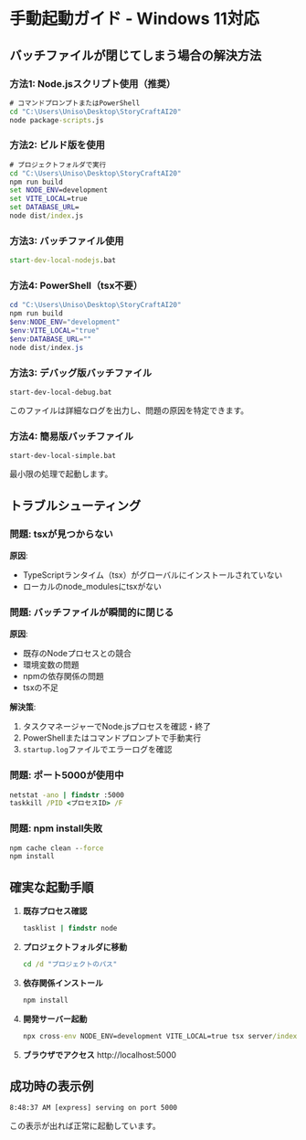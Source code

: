 # 手動起動ガイド - Windows 11対応

## バッチファイルが閉じてしまう場合の解決方法

### 方法1: Node.jsスクリプト使用（推奨）

```cmd
# コマンドプロンプトまたはPowerShell
cd "C:\Users\Uniso\Desktop\StoryCraftAI20"
node package-scripts.js
```

### 方法2: ビルド版を使用

```cmd
# プロジェクトフォルダで実行
cd "C:\Users\Uniso\Desktop\StoryCraftAI20"
npm run build
set NODE_ENV=development
set VITE_LOCAL=true
set DATABASE_URL=
node dist/index.js
```

### 方法3: バッチファイル使用

```cmd
start-dev-local-nodejs.bat
```

### 方法4: PowerShell（tsx不要）

```powershell
cd "C:\Users\Uniso\Desktop\StoryCraftAI20"
npm run build
$env:NODE_ENV="development"
$env:VITE_LOCAL="true"
$env:DATABASE_URL=""
node dist/index.js
```

### 方法3: デバッグ版バッチファイル

```
start-dev-local-debug.bat
```
このファイルは詳細なログを出力し、問題の原因を特定できます。

### 方法4: 簡易版バッチファイル

```
start-dev-local-simple.bat
```
最小限の処理で起動します。

## トラブルシューティング

### 問題: tsxが見つからない
**原因**: 
- TypeScriptランタイム（tsx）がグローバルにインストールされていない
- ローカルのnode_modulesにtsxがない

### 問題: バッチファイルが瞬間的に閉じる
**原因**: 
- 既存のNodeプロセスとの競合
- 環境変数の問題
- npmの依存関係の問題
- tsxの不足

**解決策**:
1. タスクマネージャーでNode.jsプロセスを確認・終了
2. PowerShellまたはコマンドプロンプトで手動実行
3. `startup.log`ファイルでエラーログを確認

### 問題: ポート5000が使用中
```cmd
netstat -ano | findstr :5000
taskkill /PID <プロセスID> /F
```

### 問題: npm install失敗
```cmd
npm cache clean --force
npm install
```

## 確実な起動手順

1. **既存プロセス確認**
   ```cmd
   tasklist | findstr node
   ```

2. **プロジェクトフォルダに移動**
   ```cmd
   cd /d "プロジェクトのパス"
   ```

3. **依存関係インストール**
   ```cmd
   npm install
   ```

4. **開発サーバー起動**
   ```cmd
   npx cross-env NODE_ENV=development VITE_LOCAL=true tsx server/index.ts
   ```

5. **ブラウザでアクセス**
   http://localhost:5000

## 成功時の表示例

```
8:48:37 AM [express] serving on port 5000
```

この表示が出れば正常に起動しています。